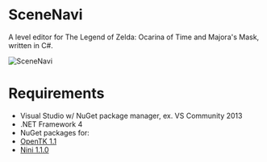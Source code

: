 SceneNavi
=========

A level editor for The Legend of Zelda: Ocarina of Time and Majora's Mask, written in C#.

![SceneNavi](http://i.imgur.com/0jP2P9b.png)

Requirements
============

* Visual Studio w/ NuGet package manager, ex. VS Community 2013
* .NET Framework 4
* NuGet packages for:
 * [OpenTK 1.1](http://www.opentk.com)
 * [Nini 1.1.0](http://nini.sourceforge.net/)
